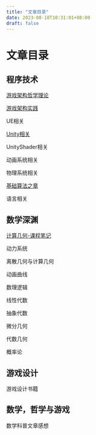 ```yaml
---
title: "文章目录"
date: 2023-08-18T10:31:01+08:00
draft: false
---
```



# 文章目录

## 程序技术

[游戏架构哲学理论](./游戏架构理论/游戏架构哲学理论.md)

[游戏架构实践](./游戏功能实现/功能实现大纲.md)


UE相关

[Unity相关](./Unity相关/Unity相关.md)

UnityShader相关

动画系统相关

物理系统相关

[基础算法之章](./基础算法/00基础算法之章.md)

语言相关

## 数学深渊

[计算几何-课程笔记](./计算几何-课程笔记/计算几何-笔记大纲.md)

动力系统

离散几何与计算几何

动画曲线

数理逻辑

线性代数

抽象代数

微分几何

代数几何

概率论

## 游戏设计

游戏设计书籍

## 数学，哲学与游戏

数学科普文章感想